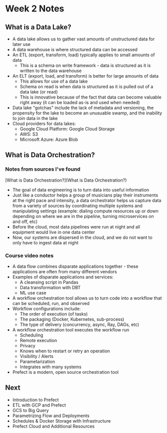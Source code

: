 # Week 2 Notes

## What is a Data Lake?

- A data lake allows us to gather vast amounts of unstructured data for later use
- A data warehouse is where structured data can be accessed
- An ETL (export, transform, load) typically applies to small amounts of data
    - This is a schema on write framework - data is structured as it is written to the data warehouse
- An ELT (export, load, and transform) is better for large amounts of data
    - This allows for use of a data lake
    - Schema on read is when data is structured as it is pulled out of a data lake (or read)
    - This is innovative because of the fact that data can become valuable right away (it can be loaded as-is and used when needed)
- Data lake "gotchas" include the lack of metadata and versioning, the propensity for the lake to become an unusuable swamp, and the inability to join data in the lake
- Cloud providers for data lakes:
    - Google Cloud Platform: Google Cloud Storage
    - AWS: S3
    - Microsoft Azure: Azure Blob

## What is Data Orchestration?

### Notes from sources I've found

[What is Data Orchestration?](What is Data Orchestration?)

- The goal of data engineering is to turn data into useful information
- Just like a conductor helps a group of musicians play their instruments at the right pace and intensity, a data orchestrator helps us capture data from a variety of sources by coordinating multiple systems and manipulating settings (example: dialing compute resources up or down depending on where we are in the pipeline, turning microservices on and off, etc)
- Before the cloud, most data pipelines were run at night and all equipment would live in one data center
- Now, our systems are dispersed in the cloud, and we do not want to only have to ingest data at night

### Course video notes

- A data flow combines disparate applications together - these applications are often from many different vendors
- Examples of disparate applications and services:
    - A cleansing script in Pandas
    - Data transformation with DBT
    - ML use case
- A workflow orchestration tool allows us to turn code into a workflow that can be scheduled, run, and observed
- Workflow configurations include:
    - The order of execution (of tasks)
    - The packaging (Docker, Kubernetes, sub-process)
    - The type of delivery (concurrency, async, Ray, DAGs, etc)
- A workflow orchestration tool executes the workflow run
    - Scheduling
    - Remote execution
    - Privacy
    - Knows when to restart or retry an operation
    - Visibility / Alerts
    - Parametarization
    - Integrates with many systems
- Prefect is a modern, open source orchestration tool 

## Next
- Introduction to Prefect
- ETL with GCP and Prefect
- GCS to Big Query
- Parametrizing Flow and Deployments
- Schedules & Docker Storage with Infrastructure
- Prefect Cloud and Additional Resources